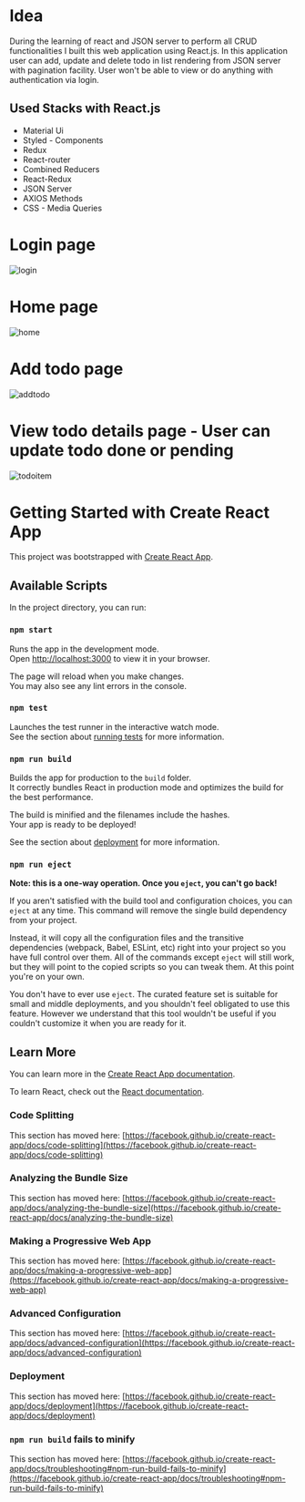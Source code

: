 # Idea

During the learning of react and JSON server to perform all CRUD functionalities I built this web application using React.js. In this application user can add, update and delete todo in list rendering from JSON server with pagination facility.
User won't be able to view or do anything with authentication via login.

## Used Stacks with React.js
<ul>
 <li>Material Ui</li>
 <li>Styled - Components</li>
 <li>Redux</li>
 <li>React-router</li>
 <li>Combined Reducers</li>
 <li>React-Redux</li>
 <li>JSON Server</li>
 <li>AXIOS Methods</li>
 <li>CSS - Media Queries</li>
</ul>

# Login page
![login](https://user-images.githubusercontent.com/57341544/200069733-a1372216-2972-4254-a590-7cb0205c24ce.png)


# Home page
![home](https://user-images.githubusercontent.com/57341544/200068871-3efe7cfe-acb5-44e0-8fcb-403c32884112.png)


# Add todo page
![addtodo](https://user-images.githubusercontent.com/57341544/200068910-2a8a0745-2cd2-4c1e-a0ec-1f1a14b21f4f.png)


# View todo details page - User can update todo done or pending
![todoitem](https://user-images.githubusercontent.com/57341544/200068895-795163b5-3eb1-4a94-8d9c-8b366a73541f.png)


# Getting Started with Create React App

This project was bootstrapped with [Create React App](https://github.com/facebook/create-react-app).

## Available Scripts

In the project directory, you can run:

### `npm start`

Runs the app in the development mode.\
Open [http://localhost:3000](http://localhost:3000) to view it in your browser.

The page will reload when you make changes.\
You may also see any lint errors in the console.

### `npm test`

Launches the test runner in the interactive watch mode.\
See the section about [running tests](https://facebook.github.io/create-react-app/docs/running-tests) for more information.

### `npm run build`

Builds the app for production to the `build` folder.\
It correctly bundles React in production mode and optimizes the build for the best performance.

The build is minified and the filenames include the hashes.\
Your app is ready to be deployed!

See the section about [deployment](https://facebook.github.io/create-react-app/docs/deployment) for more information.

### `npm run eject`

**Note: this is a one-way operation. Once you `eject`, you can't go back!**

If you aren't satisfied with the build tool and configuration choices, you can `eject` at any time. This command will remove the single build dependency from your project.

Instead, it will copy all the configuration files and the transitive dependencies (webpack, Babel, ESLint, etc) right into your project so you have full control over them. All of the commands except `eject` will still work, but they will point to the copied scripts so you can tweak them. At this point you're on your own.

You don't have to ever use `eject`. The curated feature set is suitable for small and middle deployments, and you shouldn't feel obligated to use this feature. However we understand that this tool wouldn't be useful if you couldn't customize it when you are ready for it.

## Learn More

You can learn more in the [Create React App documentation](https://facebook.github.io/create-react-app/docs/getting-started).

To learn React, check out the [React documentation](https://reactjs.org/).

### Code Splitting

This section has moved here: [https://facebook.github.io/create-react-app/docs/code-splitting](https://facebook.github.io/create-react-app/docs/code-splitting)

### Analyzing the Bundle Size

This section has moved here: [https://facebook.github.io/create-react-app/docs/analyzing-the-bundle-size](https://facebook.github.io/create-react-app/docs/analyzing-the-bundle-size)

### Making a Progressive Web App

This section has moved here: [https://facebook.github.io/create-react-app/docs/making-a-progressive-web-app](https://facebook.github.io/create-react-app/docs/making-a-progressive-web-app)

### Advanced Configuration

This section has moved here: [https://facebook.github.io/create-react-app/docs/advanced-configuration](https://facebook.github.io/create-react-app/docs/advanced-configuration)

### Deployment

This section has moved here: [https://facebook.github.io/create-react-app/docs/deployment](https://facebook.github.io/create-react-app/docs/deployment)

### `npm run build` fails to minify

This section has moved here: [https://facebook.github.io/create-react-app/docs/troubleshooting#npm-run-build-fails-to-minify](https://facebook.github.io/create-react-app/docs/troubleshooting#npm-run-build-fails-to-minify)

